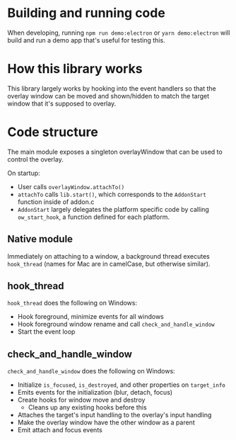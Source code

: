 # Building and running code

When developing, running `npm run demo:electron` or `yarn demo:electron`
will build and run a demo app that's useful for testing this.

# How this library works

This library largely works by hooking into the event handlers so that the
overlay window can be moved and shown/hidden to match the target window
that it's supposed to overlay.

# Code structure

The main module exposes a singleton overlayWindow that can be used to control
the overlay.

On startup:

- User calls `overlayWindow.attachTo()`
- `attachTo` calls `lib.start()`, which corresponds to the `AddonStart`
  function inside of addon.c
- `AddonStart` largely delegates the platform specific code by calling
  `ow_start_hook`, a function defined for each platform.

## Native module

Immediately on attaching to a window, a background thread executes
`hook_thread` (names for Mac are in camelCase, but otherwise similar).

## hook_thread

`hook_thread` does the following on Windows:

- Hook foreground, minimize events for all windows
- Hook foreground window rename and call `check_and_handle_window`
- Start the event loop

## check_and_handle_window

`check_and_handle_window` does the following on Windows:

- Initialize `is_focused`, `is_destroyed`, and other properties on
  `target_info`
- Emits events for the initialization (blur, detach, focus)
- Create hooks for window move and destroy
  - Cleans up any existing hooks before this
- Attaches the target's input handling to the overlay's input handling
- Make the overlay window have the other window as a parent
- Emit attach and focus events
